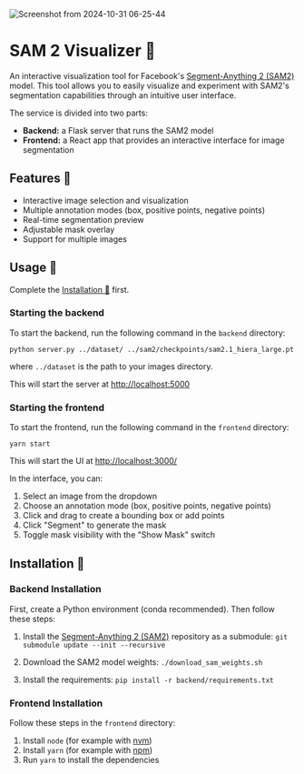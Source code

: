 ![Screenshot from 2024-10-31 06-25-44](https://github.com/user-attachments/assets/09432f40-6e00-4fff-bb94-76b7001faf9c)

# SAM 2 Visualizer 🎯
An interactive visualization tool for Facebook's [Segment-Anything 2 (SAM2)](https://github.com/facebookresearch/sam2) model. This tool allows you to easily visualize and experiment with SAM2's segmentation capabilities through an intuitive user interface.

The service is divided into two parts:
- **Backend:** a Flask server that runs the SAM2 model
- **Frontend:** a React app that provides an interactive interface for image segmentation

## Features 🌟
- Interactive image selection and visualization
- Multiple annotation modes (box, positive points, negative points)
- Real-time segmentation preview
- Adjustable mask overlay
- Support for multiple images

## Usage 📖

Complete the [Installation 🔧](#installation-🔧) first.

### Starting the backend
To start the backend, run the following command in the `backend` directory:

`python server.py ../dataset/ ../sam2/checkpoints/sam2.1_hiera_large.pt`

where `../dataset` is the path to your images directory.

This will start the server at [http://localhost:5000](http://localhost:5000)

### Starting the frontend
To start the frontend, run the following command in the `frontend` directory:

`yarn start`

This will start the UI at [http://localhost:3000/](http://localhost:3000/)

In the interface, you can:
1. Select an image from the dropdown
2. Choose an annotation mode (box, positive points, negative points)
3. Click and drag to create a bounding box or add points
4. Click "Segment" to generate the mask
5. Toggle mask visibility with the "Show Mask" switch

## Installation 🔧

### Backend Installation
First, create a Python environment (conda recommended).
Then follow these steps:

1. Install the [Segment-Anything 2 (SAM2)](https://github.com/facebookresearch/sam2) repository as a submodule: `git submodule update --init --recursive`

2. Download the SAM2 model weights: `./download_sam_weights.sh`


3. Install the requirements: `pip install -r backend/requirements.txt`


### Frontend Installation
Follow these steps in the `frontend` directory:
1. Install `node` (for example with [nvm](https://github.com/nvm-sh/nvm))
2. Install `yarn` (for example with [npm](https://classic.yarnpkg.com/lang/en/docs/install/#debian-stable))
3. Run `yarn` to install the dependencies